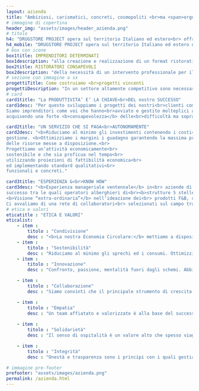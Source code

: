 ```yaml
---
layout: azienda
title: "Ambiziosi, carismatici, concreti, cosmopoliti <br>ma <span>orgogliosamente made in Italy.</span>"
# immagine di copertina
header_img: "assets/images/header_azienda.png"
# titolo
h4: "DRUGSTORE PROJECT opera sul territorio Italiano ed estero<br> offrendo molteplici tipologie di servizi per start-up,<br> restyling e affiancamento di attività ristorative. <br><br> Realizza progetti su misura dando vita a format vincenti ed unici nel loro genere<br> tramite analisi di mercato ed economiche,<br> l'ideazione e lo sviluppo del concept, la formazione del personale,<br> la progettazione architettonica e la strategia comunicativa.<br><br> Con oltre 15 anni di esperienza nel mondo dell’hospitality di eccellenza italiana ed<br>internazionale, il team di Drugstore Project si propone come il miglior strumento a<br>disposizione di:"
h4_mobile: "DRUGSTORE PROJECT opera sul territorio Italiano ed estero offrendo molteplici tipologie di servizi per start-up, restyling e affiancamento di attività ristorative. <br><br> Realizza progetti su misura dando vita a format vincenti ed unici nel loro genere tramite analisi di mercato ed economiche,l'ideazione e lo sviluppo del concept, la formazione del personale, la progettazione architettonica e la strategia comunicativa.<br><br> Con oltre 15 anni di esperienza nel mondo dell’hospitality di eccellenza italiana ed internazionale, il team di Drugstore Project si propone come il miglior strumento a disposizione di:"
# box con icone
box1title: IMPRENDITORI DETERMINATI
box1description: "alla creazione e realizzazione di un format ristorativo<br> redditizio per l'avviamento di ristoranti, cocktail & wine bar, <br> spazi commerciali retail o franchising."
box2title: RISTORATORI CONSAPEVOLI
box2description: "della necessità di un intervento professionale per il<br> restyling e la gestione della propria attività già esistente,<br> in un mercato esigente ed in continua evoluzione."
# sezione con immagine a sx
progettiTitle: Come costruiamo <br>progetti vincenti
progettiDescription: "In un settore altamente competitivo sono necessarie <b>formule consolidate</b> per rendere un<br> business redditizio. Drugstore Project abbina l'applicazione di metodologie aziendali strategiche<br> ad eccellenti competenze tecniche F&B con un approccio creativo e moderno che la<br> contraddistingue.<br>Il primo ed essenziale passo è un <b>approfondita indagine di mercato</b>, del territorio e dei suoi trend,<br> utile a gettare basi concrete per sviluppare una strategia di successo. Grazie ad un'attenta analisi<br> dei dati costruiamo assieme al cliente il format ideale in rapporto alla location e alla domanda del<br>mercato."
# card
card1title: "La PRODUTTIVITA’ E’ LA CHIAVE<br>DEL nostro SUCCESSO"
card1desc: "Per questo sviluppiamo i progetti dei nostri<br>clienti come <b>fossero le nostre attività!</b><br>
Siamo imprenditori come voi che hanno<br>avviato e gestito molteplici attività<br>commerciali,<br>
acquisendo una forte <b>consapevolezza</b> delle<br>difficoltà ma soprattutto delle <b>opportunità</b><br>del settore."

card2title: "UN SERVIZIO CHE SI PAGA<br>AUTONOMAMENTE"
card2desc: "<b>Riduciamo al minimo gli investimenti contenendo i costi</b> di avviamento e quelli di<br>
gestione. <b>Ottimizziamo i margini i guadagno garantendo la massima produttività</b><br>
delle risorse messe a disposizione.<br>
Progettiamo un’attività economicamente<br>
sostenibile e che sia proficua nel tempo<br>
utilizzando proiezioni di fattibilità economica<br>
ed implementando standard qualitativi<br>
funzionali e concreti."

card3title: "ESPERIENZA &<br>KNOW HOW"
card3desc: "<b>Esperienza manageriale ventennale</b> in<br> aziende di comprovato<br>
successo tra le quali operatori alberghieri di<br><b>strutture 5 stelle lusso.</b><br>
<b>Visione “extra-ordinaria”</b> nell’ideazione dei<br> prodotti F&B, così come nello sviluppo di tutti<br> i servizi correlati. Il nostro obiettivo primario<br> è quello di offrire esperienze uniche e<br> memorabili, grazie soprattutto ad una cura<br> scrupolosa del <b>customer service,<br>l’arma vincente!</b><br>
Ci avvaliamo di una rete di collaboratori<br> selezionati sul campo tra i migliori<br> professionisti del proprio settore e di stretti<br> rapporti commerciali con aziende affermate<br> nostre partner."
# etica e valori
eticatitle : "ETICA E VALORI"
eticalist: 
    - item :
        titolo : "Condivisione"
        desc : "<b>La nostra Economia Circolare:</b> mettiamo a disposizione dei nostri clienti<br> e collaboratori tutti i nostri contatti e risorse commerciali così da animare il mercato e poter<br> garantire competitività ed un bacino d’utenza esponenzialmente più ampio."
    - item :
        titolo : "Sostenibilità"
        desc : "Riduciamo al minimo gli sprechi ed i consumi. Ottimizziamo i proventi e gli<br> investimenti con un occhio di riguardo costante al rispetto per l’ambiente."
    - item :
        titolo : "Innovazione"
        desc : "Confronto, passione, mentalità fuori dagli schemi. Abbiamo voglia di<br> crescere, di spingerci oltre i limiti così da anticipare i trend ed essere sempre al passo con i tempi."

    - item :
        titolo : "Collaborazione"
        desc : "Siamo convinti che il principale strumento di crescita sia la coesione nel<br> lavoro di gruppo. Per questo ci avvaliamo di partners altamente qualificati."

    - item :
        titolo : "Empatia"
        desc : "Un team affiatato e valorizzato è alla base del successo delle migliori aziende.<br> Questo è un principio fondante del nostro modo di lavorare, indispensabile per la<br> costruzione di uno staff produttivo e allineato agli ideali che il brand rappresenta."
        
    - item :
        titolo : "Solidarietà"
        desc : "Il senso di ospitalità è un valore alto che spesso viaggia assieme a temi<br> sociali ed umanitari. Drugstore Project, sensibile a tali questioni, offre il proprio supporto<br> prodigandosi con iniziative solidali volte al sostegno della comunità."

    - item :
        titolo : "Integrità"
        desc : "Onestà e trasparenza sono i principi con i quali gestiamo i rapporti con i nostri<br> clienti, i fornitori e con le aziende nostre partner."

# immagine pre-footer
prefooter: "assets/images/azienda.png"
permalink: /azienda.html
---
```


